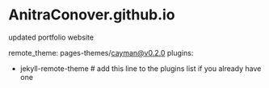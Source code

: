 # AnitraConover.github.io
updated portfolio website



remote_theme: pages-themes/cayman@v0.2.0
plugins:
- jekyll-remote-theme # add this line to the plugins list if you already have one
